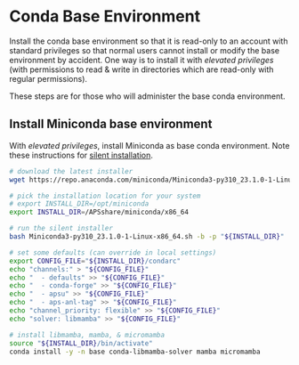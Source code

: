# Conda Base Environment

Install the conda base environment so that it is read-only to an account with
standard privileges so that normal users cannot install or modify the base
environment by accident.  One way is to install it with *elevated privileges*
(with permissions to read & write in directories which are read-only with
regular permissions).

These steps are for those who will administer the base conda environment.

## Install Miniconda base environment

With _elevated privileges_, install
Miniconda as base conda environment.  Note these instructions for
[silent
installation](https://conda.io/projects/conda/en/latest/user-guide/install/linux.html#install-linux-silent).

```bash
# download the latest installer
wget https://repo.anaconda.com/miniconda/Miniconda3-py310_23.1.0-1-Linux-x86_64.sh

# pick the installation location for your system
# export INSTALL_DIR=/opt/miniconda
export INSTALL_DIR=/APSshare/miniconda/x86_64

# run the silent installer
bash Miniconda3-py310_23.1.0-1-Linux-x86_64.sh -b -p "${INSTALL_DIR}"

# set some defaults (can override in local settings)
export CONFIG_FILE="${INSTALL_DIR}/condarc"
echo "channels:" > "${CONFIG_FILE}"
echo "  - defaults" >> "${CONFIG_FILE}"
echo "  - conda-forge" >> "${CONFIG_FILE}"
echo "  - apsu" >> "${CONFIG_FILE}"
echo "  - aps-anl-tag" >> "${CONFIG_FILE}"
echo "channel_priority: flexible" >> "${CONFIG_FILE}"
echo "solver: libmamba" >> "${CONFIG_FILE}"

# install libmamba, mamba, & micromamba
source "${INSTALL_DIR}/bin/activate"
conda install -y -n base conda-libmamba-solver mamba micromamba
```
